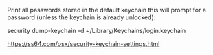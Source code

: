 Print all passwords stored in the default keychain this will prompt for a password (unless the keychain is already unlocked):

security dump-keychain -d ~/Library/Keychains/login.keychain

https://ss64.com/osx/security-keychain-settings.html